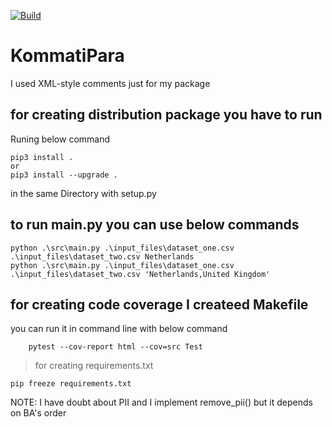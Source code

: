 [![Build](https://github.com/mortezazahedia/KommatiPara/actions/workflows/main.yaml/badge.svg)](https://github.com/mortezazahedia/KommatiPara/actions/workflows/main.yaml)

# KommatiPara

I used XML-style comments just for my package 

## for creating distribution package you have to run  
Runing below command
```commandline
pip3 install . 
or
pip3 install --upgrade .
```
in the same Directory with setup.py 
  

## to run main.py you can use below commands
```commandline
python .\src\main.py .\input_files\dataset_one.csv .\input_files\dataset_two.csv Netherlands
python .\src\main.py .\input_files\dataset_one.csv .\input_files\dataset_two.csv 'Netherlands,United Kingdom'
```

## for creating code coverage I createed Makefile
you can run it in command line with below command
```commandline
	pytest --cov-report html --cov=src Test
```


> for creating requirements.txt
 ```
 pip freeze requirements.txt
 ```
NOTE:
I have doubt about PII and I implement remove_pii() but it depends on BA's order
